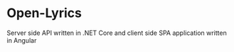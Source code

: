 # Open-Lyrics
Server side API written in .NET Core and client side SPA application written in Angular
